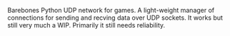 Barebones Python UDP network for games. A light-weight manager of connections for sending and recving data over UDP sockets. It works but still very much a WIP. Primarily it still needs reliability.
